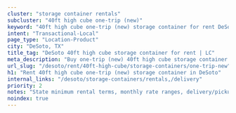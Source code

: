 ```yaml
---
cluster: "storage container rentals"
subcluster: "40ft high cube one-trip (new)"
keyword: "40ft high cube one-trip (new) storage container for rent DeSoto, TX"
intent: "Transactional-Local"
page_type: "Location-Product"
city: "DeSoto, TX"
title_tag: "DeSoto 40ft high cube storage container for rent | LC"
meta_description: "Buy one-trip (new) 40ft high cube storage container rent with local delivery in DeSoto, TX. LC Container — local Since 2003. Request a fast quote today."
url_slug: "/desoto/rent/40ft-high-cube/storage-containers/one-trip-new"
h1: "Rent 40ft high cube one-trip (new) storage container in DeSoto"
internal_links: "/desoto/storage-containers/rentals,/delivery"
priority: 2
notes: "State minimum rental terms, monthly rate ranges, delivery/pickup fees, service area."
noindex: true
---
```


<!-- TODO: Add unique city/inventory copy, images, and internal links here. -->
